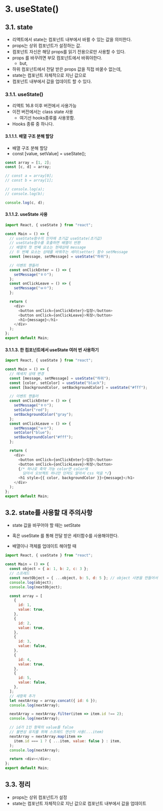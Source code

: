 # 3. useState()

## 3.1. state

- 리액트에서 state는 컴포넌트 내부에서 바뀔 수 있는 값을 의미한다.
- props는 상위 컴포넌트가 설정하는 값.
- 컴포넌트 자신은 해당 props를 읽기 전용으로만 사용할 수 있다.
- props 를 바꾸려면 부모 컴포넌트에서 바꿔야한다.
  - but,
- 하위 컴포넌트에서 전달 받은 props 값을 직접 바꿀수 없는데,
- state는 컴포넌트 자체적으로 지닌 값으로
- 컴포넌트 내부에서 값을 업데이트 할 수 있다.

### 3.1.1. useState()

- 리액트 16.8 이후 버전에서 사용가능
- 이전 버전에서는 class state 사용
  - 여기선 hooks종류를 사용못함.
- Hooks 종류 중 하나다.

#### 3.1.1.1. 배열 구조 분해 할당

- 배열 구조 분해 할당
- const [value, setValue] = useState();

```js
const array = [1, 2];
const [c, d] = array;

// const a = array[0];
// const b = array[1];

// console.log(a);
// console.log(b);

console.log(c, d);
```

#### 3.1.1.2. useState 사용

```js
import React, { useState } from "react";

const Main = () => {
  // useState함수의 인자에 초기값 useState(초기값)
  // useState함수를 호출하면 배열이 반환
  // 배열의 첫 번째 요소는 현재상태 message
  // 두 번째 요소는 상태를 바꿔주는 세터(setter) 함수 setMessage
  const [message, setMessage] = useState("하위");

  // 이벤트 핸들러
  const onClickEnter = () => {
    setMessage("ㅎㅇ");
  };
  const onClickLeave = () => {
    setMessage("ㅂㅇ");
  };

  return (
    <div>
      <button onClick={onClickEnter}>입장</button>
      <button onClick={onClickLeave}>퇴장</button>
      <h1>{message}</h1>
    </div>
  );
};
export default Main;
```

#### 3.1.1.3. 한 컴포넌트에서 useState 여러 번 사용하기

```js
import React, { useState } from "react";

const Main = () => {
  // 메세지 상태 변경
  const [message, setMessage] = useState("하위");
  const [color, setColor] = useState("black");
  const [backgroundColor, setBackgroundColor] = useState("#fff");

  // 이벤트 핸들러
  const onClickEnter = () => {
    setMessage("ㅎㅇ");
    setColor("red");
    setBackgroundColor("gray");
  };
  const onClickLeave = () => {
    setMessage("ㅂㅇ");
    setColor("blue");
    setBackgroundColor("#fff");
  };

  return (
    <div>
      <button onClick={onClickEnter}>입장</button>
      <button onClick={onClickLeave}>퇴장</button>
      {/* 하나로 축약 가능 color면 color에 
        담아서 오브젝트 하나만 던져도 알아서 css 먹음 */}
      <h1 style={{ color, backgroundColor }}>{message}</h1>
    </div>
  );
};
export default Main;
```

## 3.2. state를 사용할 대 주의사항

- state 값을 바꾸어야 할 때는 setState
- 혹은 useState 를 통해 전달 받은 세터함수를 사용해야한다.

- 배열이나 객체를 업데이트 해야할 때

```js
import React, { useState } from "react";

const Main = () => {
  const object = { a: 1, b: 2, c: 3 };
  // 스프레드
  const nextObject = { ...object, b: 5, d: 5 }; // object 사본을 만들어서 b 값만 덮어쓴다.
  console.log(object);
  console.log(nextObject);

  const array = [
    {
      id: 1,
      value: true,
    },
    {
      id: 2,
      value: true,
    },
    {
      id: 3,
      value: false,
    },
    {
      id: 4,
      value: true,
    },
    {
      id: 5,
      value: false,
    },
  ];
  // 새항목 추가
  let nextArray = array.concat({ id: 6 });
  console.log(nextArray);

  nextArray = nextArray.filter(item => item.id !== 2);
  console.log(nextArray);

  // id가 1인 항목의 value를 false
  // 불변성 유지를 위해 스프레드 연산자 사용(...item)
  nextArray = nextArray.map(item =>
    item.id === 1 ? { ...item, value: false } : item,
  );
  console.log(nextArray);

  return <div></div>;
};
export default Main;
```

## 3.3. 정리

- props는 상위 컴포넌트가 설정
- state는 컴포넌트 자체적으로 지닌 값으로 컴포넌트 내부에서 값을 업데이트
